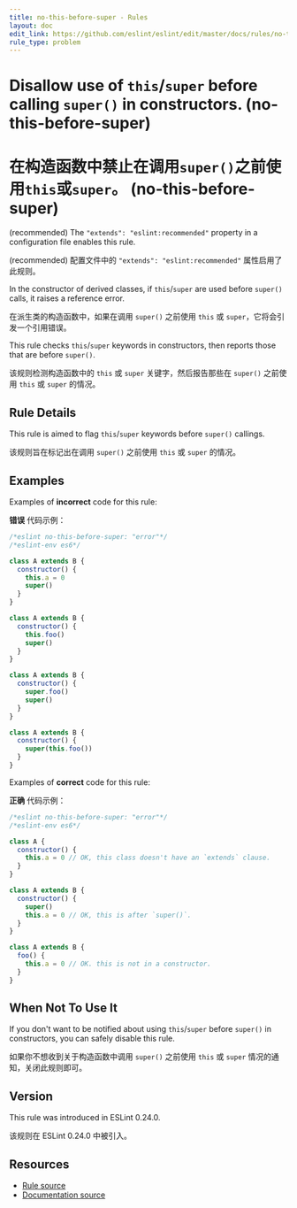 ```yaml
---
title: no-this-before-super - Rules
layout: doc
edit_link: https://github.com/eslint/eslint/edit/master/docs/rules/no-this-before-super.md
rule_type: problem
---
```


<!-- Note: No pull requests accepted for this file. See README.md in the root directory for details. -->

# Disallow use of `this`/`super` before calling `super()` in constructors. (no-this-before-super)

# 在构造函数中禁止在调用`super()`之前使用`this`或`super`。 (no-this-before-super)

(recommended) The `"extends": "eslint:recommended"` property in a configuration file enables this rule.

(recommended) 配置文件中的 `"extends": "eslint:recommended"` 属性启用了此规则。

In the constructor of derived classes, if `this`/`super` are used before `super()` calls, it raises a reference error.

在派生类的构造函数中，如果在调用 `super()` 之前使用 `this` 或 `super`，它将会引发一个引用错误。

This rule checks `this`/`super` keywords in constructors, then reports those that are before `super()`.

该规则检测构造函数中的 `this` 或 `super` 关键字，然后报告那些在 `super()` 之前使用 `this` 或 `super` 的情况。

## Rule Details

This rule is aimed to flag `this`/`super` keywords before `super()` callings.

该规则旨在标记出在调用 `super()` 之前使用 `this` 或 `super` 的情况。

## Examples

Examples of **incorrect** code for this rule:

**错误** 代码示例：

```js
/*eslint no-this-before-super: "error"*/
/*eslint-env es6*/

class A extends B {
  constructor() {
    this.a = 0
    super()
  }
}

class A extends B {
  constructor() {
    this.foo()
    super()
  }
}

class A extends B {
  constructor() {
    super.foo()
    super()
  }
}

class A extends B {
  constructor() {
    super(this.foo())
  }
}
```

Examples of **correct** code for this rule:

**正确** 代码示例：

```js
/*eslint no-this-before-super: "error"*/
/*eslint-env es6*/

class A {
  constructor() {
    this.a = 0 // OK, this class doesn't have an `extends` clause.
  }
}

class A extends B {
  constructor() {
    super()
    this.a = 0 // OK, this is after `super()`.
  }
}

class A extends B {
  foo() {
    this.a = 0 // OK. this is not in a constructor.
  }
}
```

## When Not To Use It

If you don't want to be notified about using `this`/`super` before `super()` in constructors, you can safely disable this rule.

如果你不想收到关于构造函数中调用 `super()` 之前使用 `this` 或 `super` 情况的通知，关闭此规则即可。

## Version

This rule was introduced in ESLint 0.24.0.

该规则在 ESLint 0.24.0 中被引入。

## Resources

- [Rule source](https://github.com/eslint/eslint/tree/master/lib/rules/no-this-before-super.js)
- [Documentation source](https://github.com/eslint/eslint/tree/master/docs/rules/no-this-before-super.md)
